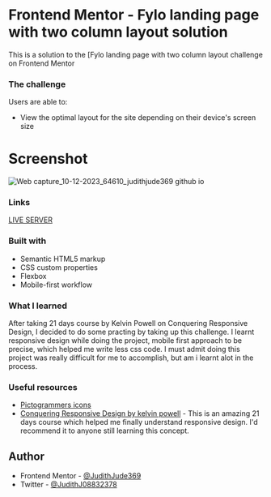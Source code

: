 # Frontend Mentor - Fylo landing page with two column layout solution

This is a solution to the [Fylo landing page with two column layout challenge on Frontend Mentor

### The challenge
Users are able to:
- View the optimal layout for the site depending on their device's screen size
  
# Screenshot

![Web capture_10-12-2023_64610_judithjude369 github io](https://github.com/JudithJude369/Flylo-Landing-Page/assets/113371056/9aac6024-9746-46a3-810e-288a868dcdd8)

### Links
[LIVE SERVER](https://judithjude369.github.io/Flylo-Landing-Page)

### Built with
- Semantic HTML5 markup
- CSS custom properties
- Flexbox
- Mobile-first workflow
### What I learned
After taking 21 days course by Kelvin Powell on Conquering Responsive Design, I decided to do some practing by taking up this challenge. I learnt responsive design while doing the project, mobile first approach to be precise, which helped me write less css code. I must admit doing this project was really difficult for me to accomplish, but am i learnt alot in the process.
### Useful resources
- [Pictogrammers icons](https://pictogrammers.com/library/mdi) 
- [Conquering Responsive Design by kelvin powell](https://courses.kevinpowell.co/view/courses/conquering-responsive-layouts) - This is an amazing  21 days course which helped me finally understand responsive design. I'd recommend it to anyone still learning this concept.
  
## Author
- Frontend Mentor - [@JudithJude369](https://www.frontendmentor.io/profile/JudithJude369)
- Twitter - [@JudithJ08832378](https://twitter.com/JudithJ08832378)
